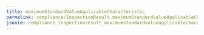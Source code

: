 ```yaml
---
title: maximumStandardValueApplicableCharacteristic
permalink: compliance/InspectionResult.maximumStandardValueApplicableCharacteristic.html
jsonid: compliance_inspectionresult_maximumstandardvalueapplicablecharacteristic
---
```


